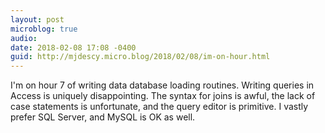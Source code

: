 ```yaml
---
layout: post
microblog: true
audio: 
date: 2018-02-08 17:08 -0400
guid: http://mjdescy.micro.blog/2018/02/08/im-on-hour.html
---
```

I'm on hour 7 of writing data database loading routines. Writing queries in Access is uniquely disappointing. The syntax for joins is awful, the lack of case statements is unfortunate, and the query editor is primitive. I vastly prefer SQL Server, and MySQL is OK as well.
